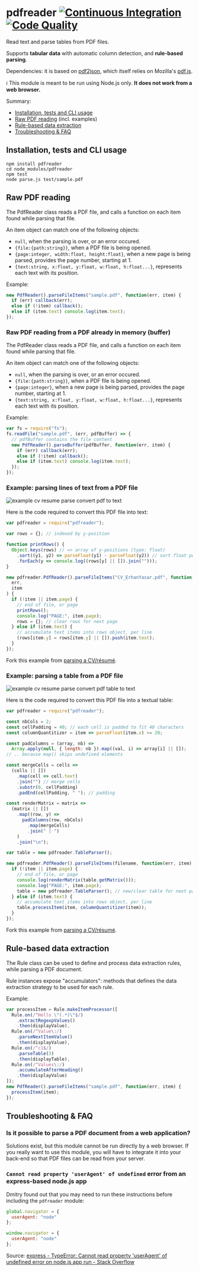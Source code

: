 # pdfreader [![Continuous Integration](https://circleci.com/gh/adrienjoly/npm-pdfreader.svg?style=shield)](https://circleci.com/gh/adrienjoly/npm-pdfreader) [![Code Quality](https://api.codacy.com/project/badge/Grade/73d37dbb0ff84795acf65a55c5936d83)](https://www.codacy.com/app/adrien-joly/npm-pdfreader?utm_source=github.com&utm_medium=referral&utm_content=adrienjoly/npm-pdfreader&utm_campaign=Badge_Grade)

Read text and parse tables from PDF files.

Supports **tabular data** with automatic column detection, and **rule-based parsing**.

Dependencies: it is based on [pdf2json](https://www.npmjs.com/package/pdf2json), which itself relies on Mozilla's [pdf.js](https://github.com/mozilla/pdf.js/).

ℹ️ This module is meant to be run using Node.js only. **It does not work from a web browser.**

Summary:

- [Installation, tests and CLI usage](#installation-tests-and-cli-usage)
- [Raw PDF reading](#raw-pdf-reading) (incl. examples)
- [Rule-based data extraction](#rule-based-data-extraction)
- [Troubleshooting & FAQ](#troubleshooting--faq)

## Installation, tests and CLI usage

    npm install pdfreader
    cd node_modules/pdfreader
    npm test
    node parse.js test/sample.pdf

## Raw PDF reading

The PdfReader class reads a PDF file, and calls a function on each item found while parsing that file.

An item object can match one of the following objects:

- `null`, when the parsing is over, or an error occured.
- `{file:{path:string}}`, when a PDF file is being opened.
- `{page:integer, width:float, height:float}`, when a new page is being parsed, provides the page number, starting at 1.
- `{text:string, x:float, y:float, w:float, h:float...}`, represents each text with its position.

Example:

```javascript
new PdfReader().parseFileItems("sample.pdf", function(err, item) {
  if (err) callback(err);
  else if (!item) callback();
  else if (item.text) console.log(item.text);
});
```

### Raw PDF reading from a PDF already in memory (buffer)

The PdfReader class reads a PDF file, and calls a function on each item found while parsing that file.

An item object can match one of the following objects:

- `null`, when the parsing is over, or an error occured.
- `{file:{path:string}}`, when a PDF file is being opened.
- `{page:integer}`, when a new page is being parsed, provides the page number, starting at 1.
- `{text:string, x:float, y:float, w:float, h:float...}`, represents each text with its position.

Example:

```javascript
var fs = require("fs");
fs.readFile("sample.pdf", (err, pdfBuffer) => {
  // pdfBuffer contains the file content
  new PdfReader().parseBuffer(pdfBuffer, function(err, item) {
    if (err) callback(err);
    else if (!item) callback();
    else if (item.text) console.log(item.text);
  });
});
```

### Example: parsing lines of text from a PDF file

![example cv resume parse convert pdf to text](https://github.com/adrienjoly/npm-pdfreader-example/raw/master/parseRows.png)

Here is the code required to convert this PDF file into text:

```js
var pdfreader = require("pdfreader");

var rows = {}; // indexed by y-position

function printRows() {
  Object.keys(rows) // => array of y-positions (type: float)
    .sort((y1, y2) => parseFloat(y1) - parseFloat(y2)) // sort float positions
    .forEach(y => console.log((rows[y] || []).join("")));
}

new pdfreader.PdfReader().parseFileItems("CV_ErhanYasar.pdf", function(
  err,
  item
) {
  if (!item || item.page) {
    // end of file, or page
    printRows();
    console.log("PAGE:", item.page);
    rows = {}; // clear rows for next page
  } else if (item.text) {
    // accumulate text items into rows object, per line
    (rows[item.y] = rows[item.y] || []).push(item.text);
  }
});
```

Fork this example from [parsing a CV/résumé](https://github.com/adrienjoly/npm-pdfreader-example).

### Example: parsing a table from a PDF file

![example cv resume parse convert pdf table to text](https://github.com/adrienjoly/npm-pdfreader-example/raw/master/parseTable.png)

Here is the code required to convert this PDF file into a textual table:

```js
var pdfreader = require("pdfreader");

const nbCols = 2;
const cellPadding = 40; // each cell is padded to fit 40 characters
const columnQuantitizer = item => parseFloat(item.x) >= 20;

const padColumns = (array, nb) =>
  Array.apply(null, { length: nb }).map((val, i) => array[i] || []);
// .. because map() skips undefined elements

const mergeCells = cells =>
  (cells || [])
    .map(cell => cell.text)
    .join("") // merge cells
    .substr(0, cellPadding)
    .padEnd(cellPadding, " "); // padding

const renderMatrix = matrix =>
  (matrix || [])
    .map((row, y) =>
      padColumns(row, nbCols)
        .map(mergeCells)
        .join(" | ")
    )
    .join("\n");

var table = new pdfreader.TableParser();

new pdfreader.PdfReader().parseFileItems(filename, function(err, item) {
  if (!item || item.page) {
    // end of file, or page
    console.log(renderMatrix(table.getMatrix()));
    console.log("PAGE:", item.page);
    table = new pdfreader.TableParser(); // new/clear table for next page
  } else if (item.text) {
    // accumulate text items into rows object, per line
    table.processItem(item, columnQuantitizer(item));
  }
});
```

Fork this example from [parsing a CV/résumé](https://github.com/adrienjoly/npm-pdfreader-example).

## Rule-based data extraction

The Rule class can be used to define and process data extraction rules, while parsing a PDF document.

Rule instances expose "accumulators": methods that defines the data extraction strategy to be used for each rule.

Example:

```javascript
var processItem = Rule.makeItemProcessor([
  Rule.on(/^Hello \"(.*)\"$/)
    .extractRegexpValues()
    .then(displayValue),
  Rule.on(/^Value\:/)
    .parseNextItemValue()
    .then(displayValue),
  Rule.on(/^c1$/)
    .parseTable(3)
    .then(displayTable),
  Rule.on(/^Values\:/)
    .accumulateAfterHeading()
    .then(displayValue)
]);
new PdfReader().parseFileItems("sample.pdf", function(err, item) {
  processItem(item);
});
```

## Troubleshooting & FAQ

### Is it possible to parse a PDF document from a web application?

Solutions exist, but this module cannot be run directly by a web browser. If you really want to use this module, you will have to integrate it into your back-end so that PDF files can be read from your server.

### `Cannot read property 'userAgent' of undefined` error from an express-based node.js app

Dmitry found out that you may need to run these instructions before including the `pdfreader` module:

```js
global.navigator = {
  userAgent: "node"
};

window.navigator = {
  userAgent: "node"
};
```

Source: [express - TypeError: Cannot read property 'userAgent' of undefined error on node.js app run - Stack Overflow](https://stackoverflow.com/questions/49208414/typeerror-cannot-read-property-useragent-of-undefined-error-on-node-js-app-ru)
